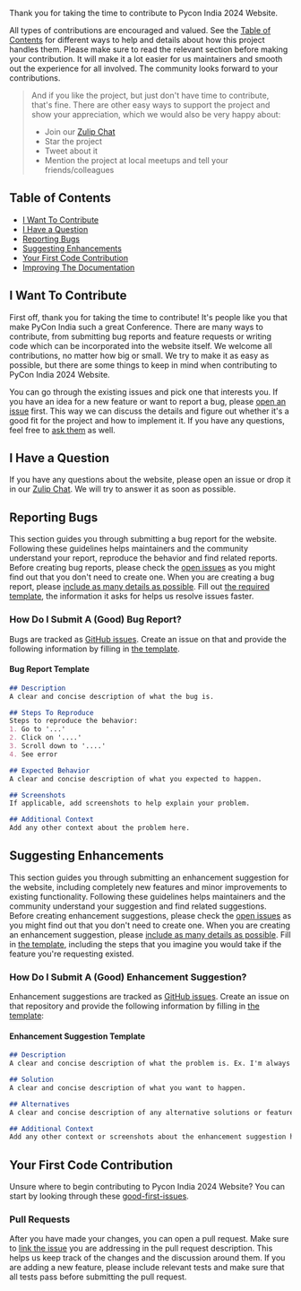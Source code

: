 Thank you for taking the time to contribute to Pycon India 2024 Website.

All types of contributions are encouraged and valued. See the [Table of Contents](#table-of-contents) for different ways to help and details about how this project handles them. Please make sure to read the relevant section before making your contribution. It will make it a lot easier for us maintainers and smooth out the experience for all involved. The community looks forward to your contributions.

> And if you like the project, but just don't have time to contribute, that's fine. There are other easy ways to support the project and show your appreciation, which we would also be very happy about:
> - Join our [Zulip Chat](https://pyconindia.zulipchat.com/)
> - Star the project
> - Tweet about it
> - Mention the project at local meetups and tell your friends/colleagues

## Table of Contents
- [I Want To Contribute](#i-want-to-contribute)
- [I Have a Question](#i-have-a-question)
- [Reporting Bugs](#reporting-bugs)
- [Suggesting Enhancements](#suggesting-enhancements)
- [Your First Code Contribution](#your-first-code-contribution)
- [Improving The Documentation](#improving-the-documentation)

## I Want To Contribute
First off, thank you for taking the time to contribute! It's people like you that make PyCon India such a great Conference. There are many ways to contribute, from submitting bug reports and feature requests or writing code which can be incorporated into the website itself. We welcome all contributions, no matter how big or small. We try to make it as easy as possible, but there are some things to keep in mind when contributing to PyCon India 2024 Website.

You can go through the existing issues and pick one that interests you. If you have an idea for a new feature or want to report a bug, please [open an issue](#reporting-bugs) first. This way we can discuss the details and figure out whether it's a good fit for the project and how to implement it. If you have any questions, feel free to [ask them](#i-have-a-question) as well.

## I Have a Question
If you have any questions about the website, please open an issue or drop it in our [Zulip Chat](https://pyconindia.zulipchat.com/). We will try to answer it as soon as possible.

## Reporting Bugs
This section guides you through submitting a bug report for the website. Following these guidelines helps maintainers and the community understand your report, reproduce the behavior and find related reports.
Before creating bug reports, please check the [open issues](https://github.com/pythonindia/inpycon2024/issues) as you might find out that you don't need to create one. When you are creating a bug report, please [include as many details as possible](#how-do-i-submit-a-good-bug-report). Fill out [the required template](#bug-report-template), the information it asks for helps us resolve issues faster.

### How Do I Submit A (Good) Bug Report?
Bugs are tracked as [GitHub issues](https://github.com/pythonindia/inpycon2024/issues). Create an issue on that and provide the following information by filling in [the template](#bug-report-template).

#### Bug Report Template
```markdown
## Description
A clear and concise description of what the bug is.

## Steps To Reproduce
Steps to reproduce the behavior:
1. Go to '...'
2. Click on '....'
3. Scroll down to '....'
4. See error

## Expected Behavior
A clear and concise description of what you expected to happen.

## Screenshots
If applicable, add screenshots to help explain your problem.

## Additional Context
Add any other context about the problem here.
```
## Suggesting Enhancements
This section guides you through submitting an enhancement suggestion for the website, including completely new features and minor improvements to existing functionality. Following these guidelines helps maintainers and the community understand your suggestion and find related suggestions.
Before creating enhancement suggestions, please check the [open issues](https://github.com/pythonindia/inpycon2024/issues) as you might find out that you don't need to create one. When you are creating an enhancement suggestion, please [include as many details as possible](#how-do-i-submit-a-good-enhancement-suggestion). Fill in [the template](#enhancement-suggestion-template), including the steps that you imagine you would take if the feature you're requesting existed.

### How Do I Submit A (Good) Enhancement Suggestion?
Enhancement suggestions are tracked as [GitHub issues](https://github.com/pythonindia/inpycon2024/issues). Create an issue on that repository and provide the following information by filling in [the template](#enhancement-suggestion-template):

#### Enhancement Suggestion Template
```markdown
## Description
A clear and concise description of what the problem is. Ex. I'm always frustrated when [...]

## Solution
A clear and concise description of what you want to happen.

## Alternatives
A clear and concise description of any alternative solutions or features you've considered.

## Additional Context
Add any other context or screenshots about the enhancement suggestion here.
```
## Your First Code Contribution
Unsure where to begin contributing to Pycon India 2024 Website? You can start by looking through these [good-first-issues](https://github.com/pythonindia/inpycon2024/labels/good%20first%20issue).

### Pull Requests
After you have made your changes, you can open a pull request. Make sure to [link the issue](https://help.github.com/en/github/managing-your-work-on-github/linking-a-pull-request-to-an-issue) you are addressing in the pull request description. This helps us keep track of the changes and the discussion around them. If you are adding a new feature, please include relevant tests and make sure that all tests pass before submitting the pull request.